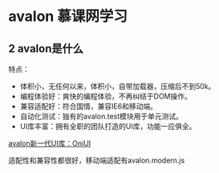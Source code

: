# avalon 慕课网学习

## 2 avalon是什么
特点：
- 体积小，无任何以来，体积小，自带加载器，压缩后不到50k。
- 编程体验好：爽快的编程体验，不再纠结于DOM操作。
- 兼容适配好：符合国情，兼容IE6和移动端。
- 自动化测试：独有的avalon.test模块用于单元测试。
- UI库丰富：拥有全职的团队打造的UI库，功能一应俱全。

[avalon新一代UI库：OniUI](hotelued.qunar.com)

适配性和兼容性都很好，移动端适配有avalon.modern.js
